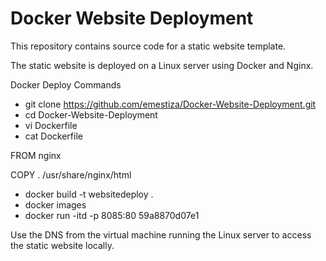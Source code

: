 # Docker Website Deployment
This repository contains source code for a static website template.

The static website is deployed on a Linux server using Docker and Nginx.

Docker Deploy Commands
* git clone https://github.com/emestiza/Docker-Website-Deployment.git
* cd Docker-Website-Deployment
* vi Dockerfile
* cat Dockerfile

FROM nginx 

COPY . /usr/share/nginx/html

* docker build -t websitedeploy .
* docker images
* docker run -itd -p 8085:80 59a8870d07e1

Use the DNS from the virtual machine running the Linux server to access the static website locally.

